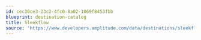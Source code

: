 ```yaml
---
id: cec30ce3-23c2-4fc0-8a02-1069f8453fbb
blueprint: destination-catalog
title: Sleekflow
source: 'https://www.developers.amplitude.com/data/destinations/sleekflow'
---
```

